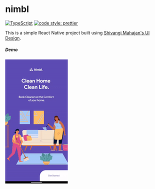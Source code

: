 

# nimbl 

[![TypeScript](https://img.shields.io/badge/%3C%2F%3E-TypeScript-%230074c1.svg)](http://www.typescriptlang.org/) [![code style: prettier](https://img.shields.io/badge/code_style-prettier-f8bc45.svg)](https://github.com/prettier/prettier)

This is a simple React Native project built using [Shivangi Mahajan's UI Design](https://dribbble.com/shots/10017667-Book-a-House-Cleaning-XD-Freebie).

##### Demo
![](demo.gif)
